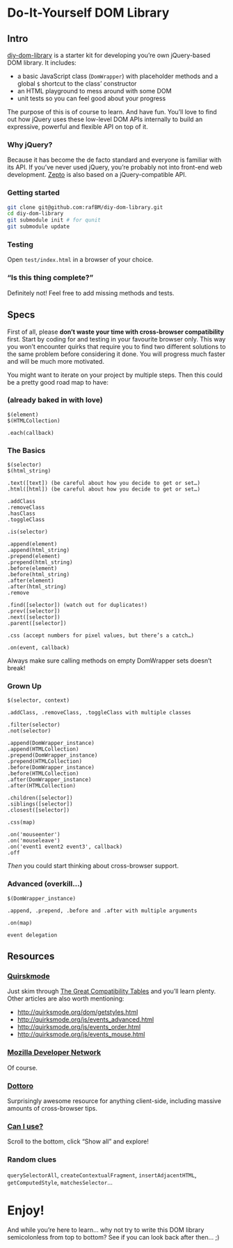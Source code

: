 Do-It-Yourself DOM Library
==========================


Intro
-----


[diy-dom-library](https://github.com/rafBM/diy-dom-library) is a starter kit for developing you’re own jQuery-based DOM library. It includes:

- a basic JavaScript class (`DomWrapper`) with placeholder methods and a global `$` shortcut to the class’ constructor
- an HTML playground to mess around with some DOM
- unit tests so you can feel good about your progress

The purpose of this is of course to learn. And have fun. You’ll love to find out how jQuery uses these low-level DOM APIs internally to build an expressive, powerful and flexible API on top of it.


### Why jQuery?

Because it has become the de facto standard and everyone is familiar with its API. If you’ve never used jQuery, you’re probably not into front-end web development. [Zepto](http://zeptojs.com/) is also based on a jQuery-compatible API.


### Getting started

```sh
git clone git@github.com:rafBM/diy-dom-library.git
cd diy-dom-library
git submodule init # for qunit
git submodule update
```


### Testing

Open `test/index.html` in a browser of your choice.


### “Is this thing complete?”

Definitely not! Feel free to add missing methods and tests.


Specs
-----

First of all, please **don’t waste your time with cross-browser compatibility** first. Start by coding for and testing in your favourite browser only. This way you won’t encounter quirks that require you to find two different solutions to the same problem before considering it done. You will progress much faster and will be much more motivated.

You might want to iterate on your project by multiple steps. Then this could be a pretty good road map to have:

### (already baked in with love)

```
$(element)
$(HTMLCollection)

.each(callback)
```

### The Basics

```
$(selector)
$(html_string)

.text([text]) (be careful about how you decide to get or set…)
.html([html]) (be careful about how you decide to get or set…)

.addClass
.removeClass
.hasClass
.toggleClass

.is(selector)

.append(element)
.append(html_string)
.prepend(element)
.prepend(html_string)
.before(element)
.before(html_string)
.after(element)
.after(html_string)
.remove

.find([selector]) (watch out for duplicates!)
.prev([selector])
.next([selector])
.parent([selector])

.css (accept numbers for pixel values, but there’s a catch…)

.on(event, callback)
```

Always make sure calling methods on empty DomWrapper sets doesn’t break!


### Grown Up

```
$(selector, context)

.addClass, .removeClass, .toggleClass with multiple classes

.filter(selector)
.not(selector)

.append(DomWrapper_instance)
.append(HTMLCollection)
.prepend(DomWrapper_instance)
.prepend(HTMLCollection)
.before(DomWrapper_instance)
.before(HTMLCollection)
.after(DomWrapper_instance)
.after(HTMLCollection)

.children([selector])
.siblings([selector])
.closest([selector])

.css(map)

.on('mouseenter')
.on('mouseleave')
.on('event1 event2 event3', callback)
.off
```

*Then* you could start thinking about cross-browser support.


### Advanced (overkill…)

```
$(DomWrapper_instance)

.append, .prepend, .before and .after with multiple arguments

.on(map)

event delegation
```


Resources
----------


### [Quirskmode](http://quirksmode.org/)

Just skim through [The Great Compatibility Tables](http://quirksmode.org/compatibility.html) and you’ll learn plenty. Other articles are also worth mentioning:

- http://quirksmode.org/dom/getstyles.html
- http://quirksmode.org/js/events_advanced.html
- http://quirksmode.org/js/events_order.html
- http://quirksmode.org/js/events_mouse.html


### [Mozilla Developer Network](https://developer.mozilla.org/en/Gecko_DOM_Reference)

Of course.


### [Dottoro](http://help.dottoro.com/)

Surprisingly awesome resource for anything client-side, including massive amounts of cross-browser tips.


### [Can I use?](http://caniuse.com/)

Scroll to the bottom, click “Show all” and explore!


### Random clues

`querySelectorAll`, `createContextualFragment`, `insertAdjacentHTML`, `getComputedStyle`, `matchesSelector`…


Enjoy!
======


And while you’re here to learn… why not try to write this DOM library semicolonless from top to bottom? See if you can look back after then… ;)
